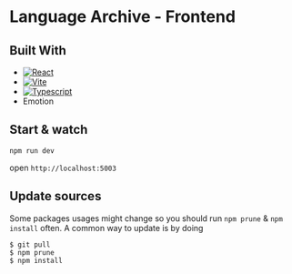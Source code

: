 # Language Archive - Frontend 

## Built With

* [![React][React.js]][React-url]
* [![Vite][Vite-shield]][Vite-url]
* [![Typescript][Typescript-shield]][Typescript-url]
* Emotion


## Start & watch

`npm run dev`

open `http://localhost:5003`

## Update sources

Some packages usages might change so you should run `npm prune` & `npm install` often.
A common way to update is by doing

    $ git pull
    $ npm prune
    $ npm install

<!-- MARKDOWN LINKS & IMAGES -->
<!-- https://www.markdownguide.org/basic-syntax/#reference-style-links -->
[Vite-shield]: https://img.shields.io/badge/vite-%23646CFF.svg?style=for-the-badge&logo=vite&logoColor=white
[Vite-url]: https://vite.dev/
[React.js]: https://img.shields.io/badge/React-20232A?style=for-the-badge&logo=react&logoColor=61DAFB
[React-url]: https://reactjs.org/
[Typescript-shield]: https://img.shields.io/badge/typescript-%23007ACC.svg?style=for-the-badge&logo=typescript&logoColor=white
[Typescript-url]: https://www.typescriptlang.org/